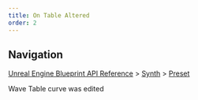 ```yaml
---
title: On Table Altered
order: 2
---
```

## Navigation

[Unreal Engine Blueprint API Reference](https://dev.epicgames.com/documentation/en-us/unreal-engine/BlueprintAPI) > [Synth](https://dev.epicgames.com/documentation/en-us/unreal-engine/BlueprintAPI/Synth) > [Preset](https://dev.epicgames.com/documentation/en-us/unreal-engine/BlueprintAPI/Synth/Preset)

Wave Table curve was edited
